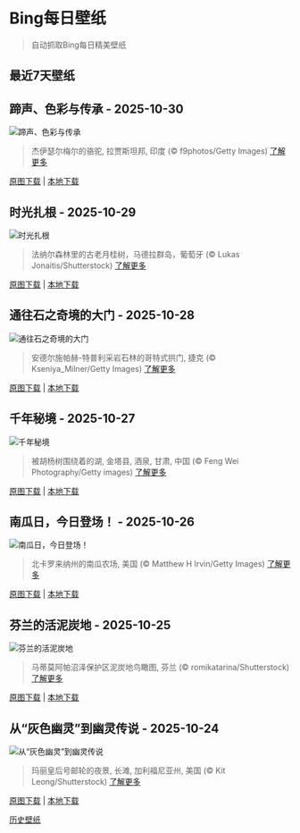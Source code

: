 # Bing每日壁纸

> 自动抓取Bing每日精美壁纸

## 最近7天壁纸

## 蹄声、色彩与传承 - 2025-10-30
![蹄声、色彩与传承](https://cn.bing.com/th?id=OHR.PushkarFair_ZH-CN2069143641_UHD.jpg&rf=LaDigue_UHD.jpg&pid=hp&w=3840&h=2160&rs=1&c=4)

> 杰伊瑟尔梅尔的骆驼, 拉贾斯坦邦, 印度 (© f9photos/Getty Images)
> [了解更多](https://www.bing.com/search?q=%E9%AA%86%E9%A9%BC&form=hpcapt&mkt=zh-cn)

[原图下载](https://cn.bing.com/th?id=OHR.PushkarFair_ZH-CN2069143641_UHD.jpg&rf=LaDigue_UHD.jpg&pid=hp&w=3840&h=2160&rs=1&c=4) | [本地下载](images/2025/10/2025-10-30.jpg)



## 时光扎根 - 2025-10-29
![时光扎根](https://cn.bing.com/th?id=OHR.FanalForest_ZH-CN2203572101_UHD.jpg&rf=LaDigue_UHD.jpg&pid=hp&w=3840&h=2160&rs=1&c=4)

> 法纳尔森林里的古老月桂树，马德拉群岛，葡萄牙 (© Lukas Jonaitis/Shutterstock)
> [了解更多](https://www.bing.com/search?q=%E8%91%A1%E8%90%84%E7%89%99%E9%A9%AC%E5%BE%B7%E6%8B%89%E7%BE%A4%E5%B2%9B&form=hpcapt&mkt=zh-cn)

[原图下载](https://cn.bing.com/th?id=OHR.FanalForest_ZH-CN2203572101_UHD.jpg&rf=LaDigue_UHD.jpg&pid=hp&w=3840&h=2160&rs=1&c=4) | [本地下载](images/2025/10/2025-10-29.jpg)



## 通往石之奇境的大门 - 2025-10-28
![通往石之奇境的大门](https://cn.bing.com/th?id=OHR.TepliceRocks_ZH-CN1785316311_UHD.jpg&rf=LaDigue_UHD.jpg&pid=hp&w=3840&h=2160&rs=1&c=4)

> 安德尔施帕赫-特普利采岩石林的哥特式拱门, 捷克 (© Kseniya_Milner/Getty Images)
> [了解更多](https://www.bing.com/search?q=%E5%93%A5%E7%89%B9%E5%BC%8F%E6%8B%B1%E9%97%A8&form=hpcapt&mkt=zh-cn)

[原图下载](https://cn.bing.com/th?id=OHR.TepliceRocks_ZH-CN1785316311_UHD.jpg&rf=LaDigue_UHD.jpg&pid=hp&w=3840&h=2160&rs=1&c=4) | [本地下载](images/2025/10/2025-10-28.jpg)



## 千年秘境 - 2025-10-27
![千年秘境](https://cn.bing.com/th?id=OHR.AutumnColorY25_ZH-CN1551135398_UHD.jpg&rf=LaDigue_UHD.jpg&pid=hp&w=3840&h=2160&rs=1&c=4)

> 被胡杨树围绕着的湖, 金塔县, 酒泉, 甘肃, 中国 (© Feng Wei Photography/Getty images)
> [了解更多](https://www.bing.com/search?q=%E8%83%A1%E6%9D%A8%E6%A0%91&form=hpcapt&mkt=zh-cn)

[原图下载](https://cn.bing.com/th?id=OHR.AutumnColorY25_ZH-CN1551135398_UHD.jpg&rf=LaDigue_UHD.jpg&pid=hp&w=3840&h=2160&rs=1&c=4) | [本地下载](images/2025/10/2025-10-27.jpg)



## 南瓜日，今日登场！ - 2025-10-26
![南瓜日，今日登场！](https://cn.bing.com/th?id=OHR.PumpkinFarm_ZH-CN1232784365_UHD.jpg&rf=LaDigue_UHD.jpg&pid=hp&w=3840&h=2160&rs=1&c=4)

> 北卡罗来纳州的南瓜农场, 美国 (© Matthew H Irvin/Getty Images)
> [了解更多](https://www.bing.com/search?q=%E5%8D%97%E7%93%9C&form=hpcapt&mkt=zh-cn)

[原图下载](https://cn.bing.com/th?id=OHR.PumpkinFarm_ZH-CN1232784365_UHD.jpg&rf=LaDigue_UHD.jpg&pid=hp&w=3840&h=2160&rs=1&c=4) | [本地下载](images/2025/10/2025-10-26.jpg)



## 芬兰的活泥炭地 - 2025-10-25
![芬兰的活泥炭地](https://cn.bing.com/th?id=OHR.MartimoaapaFinland_ZH-CN1066271356_UHD.jpg&rf=LaDigue_UHD.jpg&pid=hp&w=3840&h=2160&rs=1&c=4)

> 马蒂莫阿帕沼泽保护区泥炭地鸟瞰图, 芬兰 (© romikatarina/Shutterstock)
> [了解更多](https://www.bing.com/search?q=%E6%B2%BC%E6%B3%BD%E7%94%9F%E6%80%81%E7%B3%BB%E7%BB%9F&form=hpcapt&mkt=zh-cn)

[原图下载](https://cn.bing.com/th?id=OHR.MartimoaapaFinland_ZH-CN1066271356_UHD.jpg&rf=LaDigue_UHD.jpg&pid=hp&w=3840&h=2160&rs=1&c=4) | [本地下载](images/2025/10/2025-10-25.jpg)



## 从“灰色幽灵”到幽灵传说 - 2025-10-24
![从“灰色幽灵”到幽灵传说](https://cn.bing.com/th?id=OHR.QueenMary_ZH-CN0468294074_UHD.jpg&rf=LaDigue_UHD.jpg&pid=hp&w=3840&h=2160&rs=1&c=4)

> 玛丽皇后号邮轮的夜景, 长滩, 加利福尼亚州, 美国 (© Kit Leong/Shutterstock)
> [了解更多](https://www.bing.com/search?q=%E7%8E%9B%E4%B8%BD%E7%9A%87%E5%90%8E%E5%8F%B7&form=hpcapt&mkt=zh-cn)

[原图下载](https://cn.bing.com/th?id=OHR.QueenMary_ZH-CN0468294074_UHD.jpg&rf=LaDigue_UHD.jpg&pid=hp&w=3840&h=2160&rs=1&c=4) | [本地下载](images/2025/10/2025-10-24.jpg)



[历史壁纸](images/)

